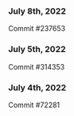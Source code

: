 ### July 8th, 2022

Commit #237653

### July 5th, 2022

Commit #314353


### July 4th, 2022

Commit #72281
